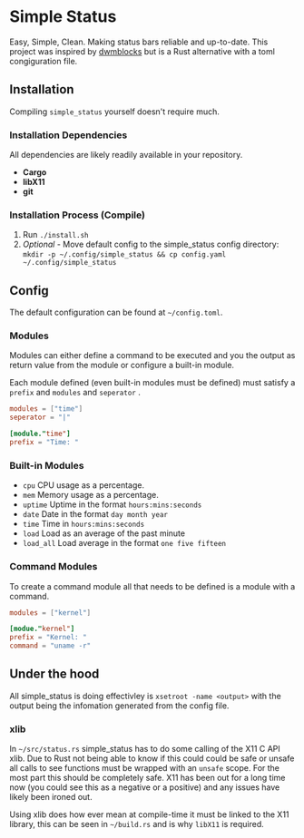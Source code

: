 # Simple Status

Easy, Simple, Clean. Making status bars reliable and up-to-date. This project was inspired by [dwmblocks](https://github.com/torrinfail/dwmblocks) but is a Rust alternative with a toml congiguration file.

## Installation

Compiling `simple_status` yourself doesn't require much.

### Installation Dependencies

All dependencies are likely readily available in your repository.

- **Cargo**
- **libX11**
- **git**

### Installation Process (Compile)

1. Run `./install.sh`
2. *Optional* - Move default config to the simple_status config directory: `mkdir -p ~/.config/simple_status && cp config.yaml ~/.config/simple_status`

## Config

The default configuration can be found at `~/config.toml`.

### Modules

Modules can either define a command to be executed and you the output as return value from the module or configure a built-in module.

Each module defined (even built-in modules must be defined) must satisfy a `prefix` and `modules` and `seperator` .

``` toml
modules = ["time"]
seperator = "|"

[module."time"]
prefix = "Time: "
```

### Built-in Modules

- `cpu` CPU usage as a percentage.
- `mem` Memory usage as a percentage.
- `uptime` Uptime in the format `hours:mins:seconds`
- `date` Date in the format `day month year`
- `time` Time in `hours:mins:seconds`
- `load` Load as an average of the past minute
- `load_all` Load average in the format `one five fifteen`

### Command Modules

To create a command module all that needs to be defined is a module with a command.

``` toml
modules = ["kernel"]

[modue."kernel"]
prefix = "Kernel: "
command = "uname -r"
```

## Under the hood

All simple_status is doing effectivley is `xsetroot -name <output>` with the output being the infomation generated from the config file.

### xlib

In `~/src/status.rs` simple_status has to do some calling of the X11 C API xlib. Due to Rust not being able to know if this could could be safe or unsafe all calls to see functions must be wrapped with an `unsafe` scope. For the most part this should be completely safe. X11 has been out for a long time now (you could see this as a negative or a positive) and any issues have likely been ironed out.

Using xlib does how ever mean at compile-time it must be linked to the X11 library, this can be seen in `~/build.rs` and is why `libX11` is required.
